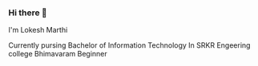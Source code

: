 ### Hi there 👋
I'm Lokesh Marthi

Currently pursing Bachelor of Information Technology
In SRKR Engeering college Bhimavaram
Beginner

